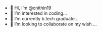 - 👋 Hi, I’m @cnithin19
- 👀 I’m interested in coding...
- 🌱 I’m currently b.tech graduate...
- 💞️ I’m looking to collaborate on my wish ...


<!---
cnithin19/cnithin19 is a ✨ special ✨ repository because its `README.md` (this file) appears on your GitHub profile.
You can click the Preview link to take a look at your changes.
--->
